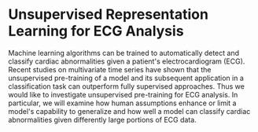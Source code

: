 # Unsupervised Representation Learning for ECG Analysis

Machine learning algorithms can be trained to automatically detect and classify cardiac abnormalities given a patient's electrocardiogram (ECG).
Recent studies on multivariate time series have shown that the unsupervised pre-training of a model and its subsequent application in a classification task can outperform fully supervised approaches.
Thus we would like to investigate unsupervised pre-training for ECG analysis. In particular, we will examine how human assumptions enhance or limit a model's capability to generalize and how well a model can classify cardiac abnormalities given differently large portions of ECG data.
